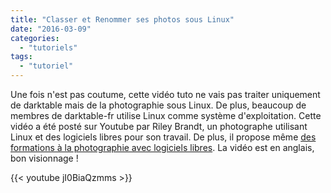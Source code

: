 ```yaml
---
title: "Classer et Renommer ses photos sous Linux"
date: "2016-03-09"
categories: 
  - "tutoriels"
tags: 
  - "tutoriel"
---
```


Une fois n'est pas coutume, cette vidéo tuto ne vais pas traiter uniquement de darktable mais de la photographie sous Linux. De plus, beaucoup de membres de darktable-fr utilise Linux comme système d'exploitation. Cette vidéo a été posté sur Youtube par Riley Brandt, un photographe utilisant Linux et des logiciels libres pour son travail. De plus, il propose même [des formations à la photographie avec logiciels libres](http://www.rileybrandt.com/lessons/). La vidéo est en anglais, bon visionnage !

 

{{< youtube jI0BiaQzmms >}}
